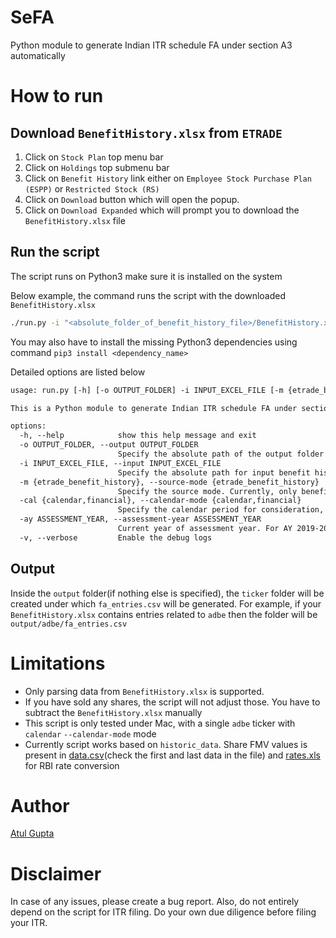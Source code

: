 # SeFA
Python module to generate Indian ITR schedule FA under section A3 automatically

# How to run
## Download `BenefitHistory.xlsx` from `ETRADE`
1. Click on `Stock Plan` top menu bar
2. Click on `Holdings` top submenu bar
3. Click on `Benefit History` link either on `Employee Stock Purchase Plan (ESPP)` or `Restricted Stock (RS)`
4. Click on `Download` button which will open the popup.
5. Click on `Download Expanded` which will prompt you to download the `BenefitHistory.xlsx` file

## Run the script
The script runs on Python3 make sure it is installed on the system

Below example, the command runs the script with the downloaded `BenefitHistory.xlsx`
```sh
./run.py -i "<absolute_folder_of_benefit_history_file>/BenefitHistory.xlsx" -ay 2023
```
You may also have to install the missing Python3 dependencies using command `pip3 install <dependency_name>`

Detailed options are listed below
```txt
usage: run.py [-h] [-o OUTPUT_FOLDER] -i INPUT_EXCEL_FILE [-m {etrade_benefit_history}] [-cal {calendar,financial}] -ay ASSESSMENT_YEAR [-v]

This is a Python module to generate Indian ITR schedule FA under section A3 automatically

options:
  -h, --help            show this help message and exit
  -o OUTPUT_FOLDER, --output OUTPUT_FOLDER
                        Specify the absolute path of the output folder for JSON data, default = <current_folder_path_of_the_script>
  -i INPUT_EXCEL_FILE, --input INPUT_EXCEL_FILE
                        Specify the absolute path for input benefit history(BenefitHistory.xlsx) Excel file
  -m {etrade_benefit_history}, --source-mode {etrade_benefit_history}
                        Specify the source mode. Currently, only benefit history from etrade is supported, default = etrade_benefit_history
  -cal {calendar,financial}, --calendar-mode {calendar,financial}
                        Specify the calendar period for consideration, default = calendar
  -ay ASSESSMENT_YEAR, --assessment-year ASSESSMENT_YEAR
                        Current year of assessment year. For AY 2019-2020, input will be 2019. Input will be of type integer
  -v, --verbose         Enable the debug logs
```

## Output
Inside the `output` folder(if nothing else is specified), the `ticker` folder will be created under which `fa_entries.csv` will be generated. For example, if your `BenefitHistory.xlsx`
contains entries related to `adbe` then the folder will be `output/adbe/fa_entries.csv`

# Limitations
- Only parsing data from `BenefitHistory.xlsx` is supported.
-  If you have sold any shares, the script will not adjust those. You have to subtract the `BenefitHistory.xlsx` manually
-  This script is only tested under Mac, with a single `adbe` ticker with `calendar` `--calendar-mode` mode
-  Currently script works based on `historic_data`. Share FMV values is  present in [data.csv][data csv file](check the first and last data in the file) and [rates.xls][SBI rates] for RBI rate conversion

# Author
[Atul Gupta](https://github.com/atulgpt)

# Disclaimer
In case of any issues, please create a bug report. Also, do not entirely depend on the script for ITR filing. Do your own due diligence before filing your ITR.


 [data csv file]: https://github.com/atulgpt/SeFA/blob/main/historic_data/shares/adbe/data.csv
 [SBI rates]: https://github.com/atulgpt/SeFA/blob/main/historic_data/rates/rbi/rates.xls